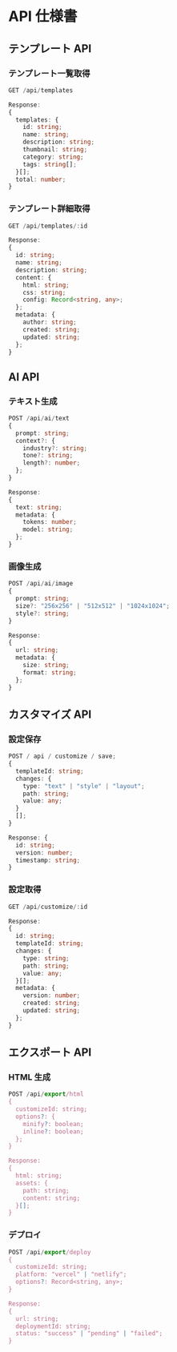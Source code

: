 # API 仕様書

## テンプレート API

### テンプレート一覧取得

```typescript
GET /api/templates

Response:
{
  templates: {
    id: string;
    name: string;
    description: string;
    thumbnail: string;
    category: string;
    tags: string[];
  }[];
  total: number;
}
```

### テンプレート詳細取得

```typescript
GET /api/templates/:id

Response:
{
  id: string;
  name: string;
  description: string;
  content: {
    html: string;
    css: string;
    config: Record<string, any>;
  };
  metadata: {
    author: string;
    created: string;
    updated: string;
  };
}
```

## AI API

### テキスト生成

```typescript
POST /api/ai/text
{
  prompt: string;
  context?: {
    industry?: string;
    tone?: string;
    length?: number;
  };
}

Response:
{
  text: string;
  metadata: {
    tokens: number;
    model: string;
  };
}
```

### 画像生成

```typescript
POST /api/ai/image
{
  prompt: string;
  size?: "256x256" | "512x512" | "1024x1024";
  style?: string;
}

Response:
{
  url: string;
  metadata: {
    size: string;
    format: string;
  };
}
```

## カスタマイズ API

### 設定保存

```typescript
POST / api / customize / save;
{
  templateId: string;
  changes: {
    type: "text" | "style" | "layout";
    path: string;
    value: any;
  }
  [];
}

Response: {
  id: string;
  version: number;
  timestamp: string;
}
```

### 設定取得

```typescript
GET /api/customize/:id

Response:
{
  id: string;
  templateId: string;
  changes: {
    type: string;
    path: string;
    value: any;
  }[];
  metadata: {
    version: number;
    created: string;
    updated: string;
  };
}
```

## エクスポート API

### HTML 生成

```typescript
POST /api/export/html
{
  customizeId: string;
  options?: {
    minify?: boolean;
    inline?: boolean;
  };
}

Response:
{
  html: string;
  assets: {
    path: string;
    content: string;
  }[];
}
```

### デプロイ

```typescript
POST /api/export/deploy
{
  customizeId: string;
  platform: "vercel" | "netlify";
  options?: Record<string, any>;
}

Response:
{
  url: string;
  deploymentId: string;
  status: "success" | "pending" | "failed";
}
```
